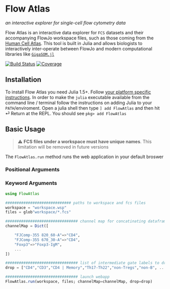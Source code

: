 # Flow Atlas

_an interactive explorer for single-cell flow cytometry data_

Flow Atlas is an interactive data explorer for `FCS` datasets and their accompanying FlowJo workspace files, such as those coming from the [Human Cell Atlas](https://humancellatlas.org). This tool is built in Julia and allows biologists to interactively inter-operate between FlowJo and modern computational libraries like [`GigaSOM.jl`](https://github.com/LCSB-BioCore/GigaSOM.jl)

[![Build Status](https://travis-ci.com/gszep/FlowAtlas.jl.svg?branch=master)](https://travis-ci.com/gszep/FlowAtlas.jl)
[![Coverage](https://codecov.io/gh/gszep/FlowAtlas.jl/branch/master/graph/badge.svg)](https://codecov.io/gh/gszep/FlowAtlas.jl)

## Installation

To install Flow Atlas you need Julia 1.5+. Follow [your platform specific instructions](https://julialang.org/downloads/platform/). In order to make the `julia` executable available from the command line / terminal follow the instructions on adding Julia to your `PATH`/enviroment. Open a julia shell then type `] add FlowAtlas` and then hit ⏎ Return at the REPL. You should see `pkg> add FlowAtlas`

## Basic Usage
> :warning: **FCS files under a workspace must have unique names**. This limitation will be removed in future versions

The `FlowAtlas.run` method runs the web application in your default broswer
### Positional Arguments

### Keyword Arguments

```julia
using FlowAtlas

############################# paths to workspace and fcs files
workspace = "workspace.wsp"
files = glob"workspace/*.fcs"

################################ channel map for concatinating dataframes
channelMap = Dict([

    "FJComp-355 820_60-A"=>"CD4",
    "FJComp-355 670_30-A"=>"CD4",
    "Foxp3"=>"Foxp3-IgM",
    ...
])

################################ list of intermediate gate labels to drop
drop = ["CD4","CD3","CD4 | Memory","Th17-Th22","non-Tregs","non-B", ... ]

################################ launch webapp
FlowAtlas.run(workspace, files; channelMap=channelMap, drop=drop)
```